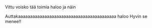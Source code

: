 Vittu voisko tää toimia haloo
ja näin

Auttakaaaaaaaaaaaaaaaaaaaaaaaaaaaaaaaaaaaaaaaaa
haloo
Hyvin se menee!!